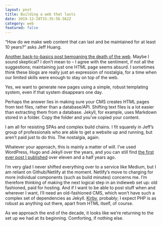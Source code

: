 ```yaml
---
layout: post
title: Building a web that lasts
date: 2019-12-28T15:35:58.562Z
category: web
featured: false
---
```

<q>How do we make web content that can last and be maintained for at least 10 years?</q> asks Jeff Huang.

[Another back-to-basics post bemoaning the death of the web](https://jeffhuang.com/designed_to_last/). Maybe I sound skeptical? I don’t mean to – I agree with the sentiment, if not all the suggestions; maintaining just one HTML page seems absurd. I sometimes think these blogs are really just an expression of nostalgia, for a time when our limited skills were enough to stay on top of the web.

Yes, we want to generate new pages using a simple, robust templating system, even if that system disappears one day.

Perhaps the answer lies in making sure your CMS creates HTML pages from text files, rather than a database/API. Shifting text files is a lot easier than extracting them from a database. Jekyll, for example, uses Markdown stored in a folder. Copy the folder and you’ve copied your content.

I am all for resisting SPAs and complex build chains. I fit squarely in Jeff’s group of professionals who are able to get a website up and running, but aren’t paid just to do this. The nostalgia, again.

Whatever your approach, this is mainly a matter of will. I’ve used WordPress, Hugo and Jekyll over the years, and you can still find [the first ever post I published](/posts/times-for-print-georgia-for-screen/) over eleven and a half years ago.

I’m very glad I never shifted everything over to a service like Medium, but I am reliant on Github/Netlify at the moment. Netlify’s move to charging for more individual components (such as build minutes) concerns me. I’m therefore thinking of making the next logical step in an indieweb set up: old fashioned, paid for hosting. And if I want to be able to post stuff when and wherever I want, I’ll need an old-fashioned CMS, which won’t have such a complex set of dependencies as Jekyll. [Kirby](https://getkirby.com), probably; I expect PHP is as robust as anything out there, apart from HTML itself, of course.

As we approach the end of the decade, it looks like we’re returning to the set up we had at its beginning. Comforting, if nothing else.
